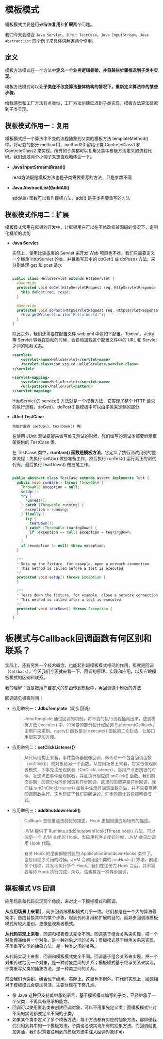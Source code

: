 # 模板模式

模板模式主要是用来解决**复用**和**扩展**两个问题。

我们今天会结合 `Java Servlet`、`JUnit TestCase`、`Java InputStream`、`Java AbstractList` 四个例子来具体讲解这两个作用。



## 定义

模板方法模式在一个方法中**定义一个业务逻辑骨架，并将某些步骤推迟到子类中实现**。

模板方法模式可以**让子类在不改变算法整体结构的情况下，重新定义算法中的某些步骤**。

给我感觉和工厂方法有点类似，工厂方法创建延迟到子类实现，模板方法算法延迟到子类实现。



## 模板模式作用一：复用

模板模式把一个算法中不变的流程抽象到父类的模板方法 templateMethod() 中，将可变的部分 method1()、method2() 留给子类 ContreteClass1 和 ContreteClass2 来实现。所有的子类都可以复用父类中模板方法定义的流程代码。我们通过两个小例子来更直观地体会一下。



- **Java InputStream的read()**

  read方法既是模板方法也是子类需要重写的方法，只是参数不同

- **Java AbstractList的addAll()**

  addAll() 函数可以看作模板方法，add() 是子类需要重写的方法



## 模板模式作用二：扩展

模板模式常用在框架的开发中，让框架用户可以在不修改框架源码的情况下，定制化框架的功能



- **Java Servlet**

  实际上，使用比较底层的 Servlet 来开发 Web 项目也不难。我们只需要定义一个继承 HttpServlet 的类，并且重写其中的 doGet() 或 doPost() 方法，来分别处理 get 和 post 请求

  ```java
  
  public class HelloServlet extends HttpServlet {
    @Override
    protected void doGet(HttpServletRequest req, HttpServletResponse resp) throws ServletException, IOException {
      this.doPost(req, resp);
    }
    
    @Override
    protected void doPost(HttpServletRequest req, HttpServletResponse resp) throws ServletException, IOException {
      resp.getWriter().write("Hello World.");
    }
  }
  ```

  除此之外，我们还需要在配置文件 web.xml 中做如下配置。Tomcat、Jetty 等 Servlet 容器在启动的时候，会自动加载这个配置文件中的 URL 和 Servlet 之间的映射关系。

  ```xml
  <servlet>
      <servlet-name>HelloServlet</servlet-name>
      <servlet-class>com.xzg.cd.HelloServlet</servlet-class>
  </servlet>
  
  <servlet-mapping>
      <servlet-name>HelloServlet</servlet-name>
      <url-pattern>/hello</url-pattern>
  </servlet-mapping>
  ```

  HttpServlet 的 service() 方法就是一个模板方法，它实现了整个 HTTP 请求的执行流程，doGet()、doPost() 是模板中可以由子类来定制的部分

- **JUnit TestCase**

  `功能扩展点（setUp()、tearDown() 等）`

  在使用 JUnit 测试框架来编写单元测试的时候，我们编写的测试类都要继承框架提供的 TestCase 类。

  在 TestCase 类中，**runBare() 函数是模板方法**，它定义了执行测试用例的整体流程：先执行 setUp() 做些准备工作，然后执行 runTest() 运行真正的测试代码，最后执行 tearDown() 做扫尾工作。

  ```java
  
  public abstract class TestCase extends Assert implements Test {
    public void runBare() throws Throwable {
      Throwable exception = null;
      setUp();
      try {
        runTest();
      } catch (Throwable running) {
        exception = running;
      } finally {
        try {
          tearDown();
        } catch (Throwable tearingDown) {
          if (exception == null) exception = tearingDown;
        }
      }
      if (exception != null) throw exception;
    }
    
    /**
    * Sets up the fixture, for example, open a network connection.
    * This method is called before a test is executed.
    */
    protected void setUp() throws Exception {
    }
  
    /**
    * Tears down the fixture, for example, close a network connection.
    * This method is called after a test is executed.
    */
    protected void tearDown() throws Exception {
    }
  }
  ```





# 板模式与Callback回调函数有何区别和联系？

实际上，还有另外一个技术概念，也能起到跟模板模式相同的作用，那就是回调（`Callback`）。今天我们今天就来看一下，回调的原理、实现和应用，以及它跟模板模式的区别和联系。



我的理解：就是把用户自定义的东西传到模板中，再回调这个模板的方法



回调请见极客时间！

- 应用举例一：**JdbcTemplate**（同步回调）

  > JdbcTemplate 通过回调的机制，将不变的执行流程抽离出来，放到模板方法 execute() 中，将可变的部分设计成回调 StatementCallback，由用户来定制。query() 函数是对 execute() 函数的二次封装，让接口用起来更加方便。

- 应用举例二：**setClickListener(）**

  > 从代码结构上来看，事件监听器很像回调，即传递一个包含回调函数（onClick()）的对象给另一个函数。从应用场景上来看，它又很像观察者模式，即事先注册观察者（OnClickListener），当用户点击按钮的时候，发送点击事件给观察者，并且执行相应的 onClick() 函数。我们前面讲到，回调分为同步回调和异步回调。这里的回调算是异步回调，我们往 setOnClickListener() 函数中注册好回调函数之后，并不需要等待回调函数执行。这也印证了我们前面讲的，异步回调比较像观察者模式。

- 应用举例三：**addShutdownHook()**

  > Callback 更侧重语法机制的描述，Hook 更加侧重应用场景的描述。
  >
  > JVM 提供了 Runtime.addShutdownHook(Thread hook) 方法，可以注册一个 JVM 关闭的 Hook。当应用程序关闭的时候，JVM 会自动调用 Hook 代码。
  >
  > 有关 Hook 的逻辑都被封装到 ApplicationShutdownHooks 类中了。当应用程序关闭的时候，JVM 会调用这个类的 runHooks() 方法，创建多个线程，并发地执行多个 Hook。我们在注册完 Hook 之后，并不需要等待 Hook 执行完成，所以，这也算是一种异步回调。



## 模板模式 VS 回调

应用场景和代码实现两个角度，来对比一下模板模式和回调。

**从应用场景上来看**，同步回调跟模板模式几乎一致。它们都是在一个大的算法骨架中，自由替换其中的某个步骤，起到代码复用和扩展的目的。而异步回调跟模板模式有较大差别，更像是观察者模式。

**从代码实现上来看**，回调和模板模式完全不同。回调基于组合关系来实现，把一个对象传递给另一个对象，是一种对象之间的关系；模板模式基于继承关系来实现，子类重写父类的抽象方法，是一种类之间的关系。



从代码实现上来看，回调和模板模式完全不同。回调基于组合关系来实现，把一个对象传递给另一个对象，是一种对象之间的关系；模板模式基于继承关系来实现，子类重写父类的抽象方法，是一种类之间的关系。

前面我们也讲到，组合优于继承。实际上，这里也不例外。在代码实现上，回调相对于模板模式会更加灵活，主要体现在下面几点。

- 像 Java 这种只支持单继承的语言，基于模板模式编写的子类，已经继承了一个父类，不再具有继承的能力。
- 回调可以使用匿名类来创建回调对象，可以不用事先定义类；而模板模式针对不同的实现都要定义不同的子类。
- 如果某个类中定义了多个模板方法，每个方法都有对应的抽象方法，那即便我们只用到其中的一个模板方法，子类也必须实现所有的抽象方法。而回调就更加灵活，我们只需要往用到的模板方法中注入回调对象即可。